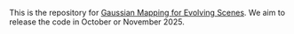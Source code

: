 This is the repository for [Gaussian Mapping for Evolving Scenes](https://vladimiryugay.github.io/game/).
We aim to release the code in October or November 2025.
